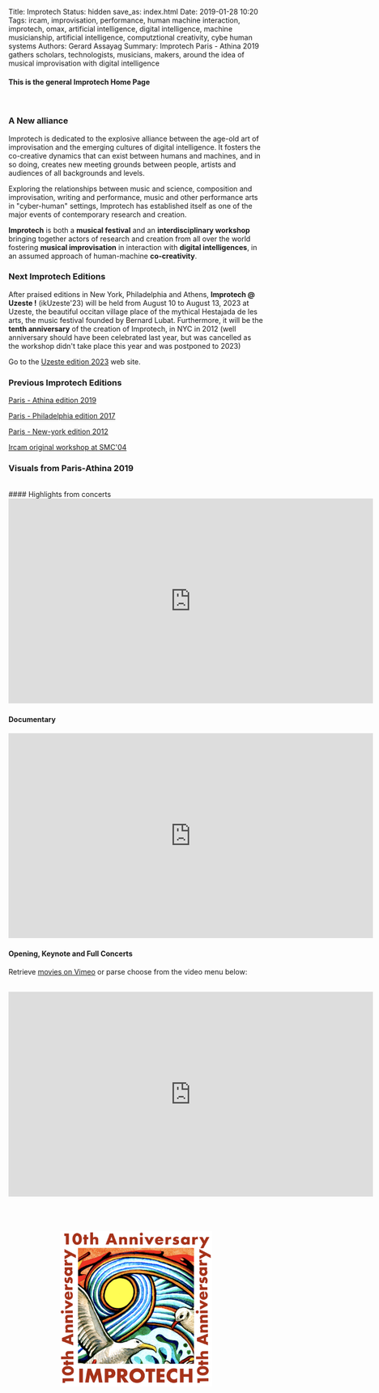 Title: Improtech
Status: hidden
save_as: index.html
Date: 2019-01-28 10:20
Tags: ircam, improvisation, performance, human machine interaction, improtech, omax, artificial intelligence, digital intelligence, machine musicianship, artificial intelligence, computztional creativity, cybe human systems
Authors: Gerard Assayag
Summary: Improtech Paris - Athina 2019 gathers scholars, technologists, musicians, makers, around the idea of musical improvisation with digital intelligence

#### This is the general Improtech Home Page
<br>

### A New alliance
Improtech is dedicated to the explosive alliance between the age-old art of improvisation and the emerging cultures of digital intelligence. It fosters the co-creative dynamics that can exist between humans and machines, and in so doing, creates new meeting grounds between people, artists and audiences of all backgrounds and levels.

Exploring the relationships between music and science, composition and improvisation, writing and performance, music and other performance arts in "cyber-human" settings, Improtech has established itself as one of the major events of contemporary research and creation.

**Improtech** is both a **musical festival** and an **interdisciplinary workshop** bringing together actors of research and creation from all over the world fostering **musical improvisation** in interaction with **digital intelligences**, in an assumed approach of human-machine **co-creativity**.

### Next Improtech Editions

After praised editions in New York, Philadelphia and Athens, **Improtech @ Uzeste !** (ikUzeste'23) will be held from August 10 to August 13, 2023 at Uzeste, the beautiful occitan village place of the mythical Hestajada de les arts, the music festival founded by Bernard Lubat. Furthermore, it will be the **tenth anniversary** of the creation of Improtech, in NYC in 2012 (well anniversary should have been celebrated last year, but was cancelled as the workshop didn't take place this year and was postponed to 2023)

Go to the [Uzeste edition 2023](http://improtech.ircam.fr/ikuzeste) web site.

### Previous Improtech Editions

[Paris - Athina edition 2019](http://ikparisathina.ircam.fr)

[Paris - Philadelphia edition 2017](http://ikparisphilly.ircam.fr)

[Paris - New-york edition 2012](http://repmus.ircam.fr/improtechpny)

[Ircam original workshop at SMC'04](http://recherche.ircam.fr/equipes/repmus/SMC04/)

### Visuals from Paris-Athina 2019

<br>
#### Highlights from concerts

<iframe src="https://player.vimeo.com/video/428831250?autoplay=1" width="720" height="405" frameborder="0" allow="autoplay; fullscreen" allowfullscreen></iframe>

#### Documentary

<iframe src="https://player.vimeo.com/video/432057132" width="720" height="405" frameborder="0" allow="autoplay; fullscreen" allowfullscreen></iframe>

#### Opening, Keynote and Full Concerts
Retrieve [movies on Vimeo](https://vimeo.com/showcase/6364851) or parse choose from the video menu below:

<br>
<iframe src="https://vimeo.com/showcase/6364851/embed" width="720" height="405" allowfullscreen frameborder="0"></iframe>
<br>

<br>
<br>
<br>

<p align="center">
  <img src="../images/Logo_improtech_anniv.png" width="300">
</p>
